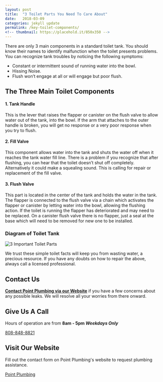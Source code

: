 ```yaml
---
layout: post
title:  "3 Toilet Parts You Need To Care About"
date:   2018-03-09
categories: jekyll update
permalink: /key-toilet-components/
<!-- thumbnail: https://placehold.it/850x350 -->
---
```

There are only 3 main components in a standard toilet tank.  You should know their names to identify malfunction when the toilet presents problems.  You can recognize tank troubles by noticing the following symptoms:  

* Constant or intermittent sound of running water into the bowl.
* Hissing Noise.
* Flush won’t engage at all or will engage but poor flush.  

## The Three Main Toilet Components

#### 1. Tank Handle   
This is the lever that raises the flapper or canister on the flush valve to allow water out of the tank, into the bowl.  If the arm that attaches to the outer handle is broken, you will get no response or a very poor response when you try to flush.
#### 2. Fill Valve
This component allows water into the tank and shuts the water off when it reaches the tank water fill line.  There is a problem if you recognize that after flushing, you can hear that the toilet doesn’t shut off completely.  Alternatively it could make a squealing sound.  This is calling for repair or replacement of the fill valve.
#### 3. Flush Valve  
This part is located in the center of the tank and holds the water in the tank.  The flapper is connected to the flush valve via a chain which activates the flapper or canister by letting water into the bowl, allowing the flushing action. If the toilet is running the flapper has deteriorated and may need to be replaced.  On a canister flush valve there is no flapper, just a seal at the base which will need to be removed for new one to be installed.


### Diagram of Toilet Tank
![3 Important Toilet Parts ](https://d3grswip56n2ht.cloudfront.net/blog-images/3toiletparts.jpg)

We trust these simple toilet facts will keep you from wasting water, a precious resource.  If you have any doubts on how to repair the above, always call a licensed professional.

## Contact Us
**[Contact Point Plumbing via our Website](https://point.plubming/contact)**
if you have a few concerns about any possible leaks. We will resolve all your worries from there onward.

## Give Us A Call
Hours of operation are from **8am - 5pm *Weekdays Only***

<a class="button large alert" href="">808-848-8821</a>

## Visit Our Website
Fill out the contact form on Point Plumbing's website to request plumbing assistance.

<a class="button large primary" href="https://point.plumbing/#contactpp">Point Plumbing</a>
